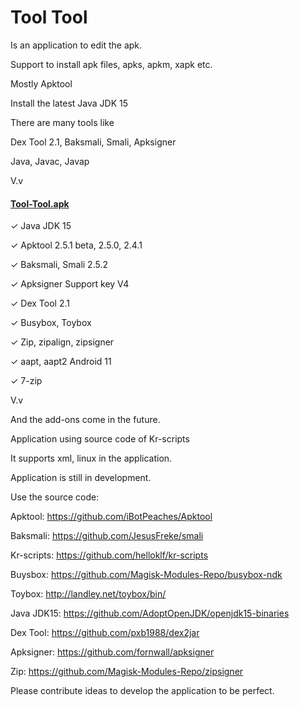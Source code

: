 # Tool Tool

Is an application to edit the apk.

Support to install apk files, apks, apkm, xapk etc.

Mostly Apktool

Install the latest Java JDK 15

There are many tools like

Dex Tool 2.1, Baksmali, Smali, Apksigner

Java, Javac, Javap

V.v

#### [Tool-Tool.apk](https://github.com/kakathic/Tool-Tool/releases/download/K1.1/Tool-Tool.apk)

✓ Java JDK 15

✓ Apktool 2.5.1 beta, 2.5.0, 2.4.1

✓ Baksmali, Smali 2.5.2

✓ Apksigner Support key V4

✓ Dex Tool 2.1

✓ Busybox, Toybox

✓ Zip, zipalign, zipsigner

✓ aapt, aapt2 Android 11

✓ 7-zip

V.v


And the add-ons come in the future.

Application using source code of Kr-scripts

It supports xml, linux in the application.

Application is still in development.


Use the source code:

Apktool: https://github.com/iBotPeaches/Apktool

Baksmali: https://github.com/JesusFreke/smali

Kr-scripts: https://github.com/helloklf/kr-scripts

Buysbox: https://github.com/Magisk-Modules-Repo/busybox-ndk

Toybox: http://landley.net/toybox/bin/

Java JDK15: https://github.com/AdoptOpenJDK/openjdk15-binaries

Dex Tool: https://github.com/pxb1988/dex2jar

Apksigner: https://github.com/fornwall/apksigner

Zip: https://github.com/Magisk-Modules-Repo/zipsigner


Please contribute ideas to develop the application to be perfect.
